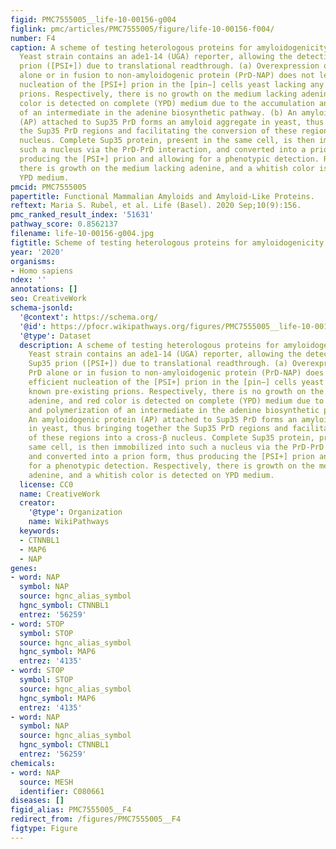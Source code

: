 ```yaml
---
figid: PMC7555005__life-10-00156-g004
figlink: pmc/articles/PMC7555005/figure/life-10-00156-f004/
number: F4
caption: A scheme of testing heterologous proteins for amyloidogenicity in yeast.
  Yeast strain contains an ade1-14 (UGA) reporter, allowing the detection of the Sup35
  prion ([PSI+]) due to translational readthrough. (a) Overexpression of Sup35 PrD
  alone or in fusion to non-amyloidogenic protein (PrD-NAP) does not lead to efficient
  nucleation of the [PSI+] prion in the [pin−] cells yeast lacking any known pre-existing
  prions. Respectively, there is no growth on the medium lacking adenine, and red
  color is detected on complete (YPD) medium due to the accumulation and polymerization
  of an intermediate in the adenine biosynthetic pathway. (b) An amyloidogenic protein
  (AP) attached to Sup35 PrD forms an amyloid aggregate in yeast, thus bringing together
  the Sup35 PrD regions and facilitating the conversion of these regions into a cross-β
  nucleus. Complete Sup35 protein, present in the same cell, is then immobilized into
  such a nucleus via the PrD-PrD interaction, and converted into a prion form, thus
  producing the [PSI+] prion and allowing for a phenotypic detection. Respectively,
  there is growth on the medium lacking adenine, and a whitish color is detected on
  YPD medium.
pmcid: PMC7555005
papertitle: Functional Mammalian Amyloids and Amyloid-Like Proteins.
reftext: Maria S. Rubel, et al. Life (Basel). 2020 Sep;10(9):156.
pmc_ranked_result_index: '51631'
pathway_score: 0.8562137
filename: life-10-00156-g004.jpg
figtitle: Scheme of testing heterologous proteins for amyloidogenicity in yeast
year: '2020'
organisms:
- Homo sapiens
ndex: ''
annotations: []
seo: CreativeWork
schema-jsonld:
  '@context': https://schema.org/
  '@id': https://pfocr.wikipathways.org/figures/PMC7555005__life-10-00156-g004.html
  '@type': Dataset
  description: A scheme of testing heterologous proteins for amyloidogenicity in yeast.
    Yeast strain contains an ade1-14 (UGA) reporter, allowing the detection of the
    Sup35 prion ([PSI+]) due to translational readthrough. (a) Overexpression of Sup35
    PrD alone or in fusion to non-amyloidogenic protein (PrD-NAP) does not lead to
    efficient nucleation of the [PSI+] prion in the [pin−] cells yeast lacking any
    known pre-existing prions. Respectively, there is no growth on the medium lacking
    adenine, and red color is detected on complete (YPD) medium due to the accumulation
    and polymerization of an intermediate in the adenine biosynthetic pathway. (b)
    An amyloidogenic protein (AP) attached to Sup35 PrD forms an amyloid aggregate
    in yeast, thus bringing together the Sup35 PrD regions and facilitating the conversion
    of these regions into a cross-β nucleus. Complete Sup35 protein, present in the
    same cell, is then immobilized into such a nucleus via the PrD-PrD interaction,
    and converted into a prion form, thus producing the [PSI+] prion and allowing
    for a phenotypic detection. Respectively, there is growth on the medium lacking
    adenine, and a whitish color is detected on YPD medium.
  license: CC0
  name: CreativeWork
  creator:
    '@type': Organization
    name: WikiPathways
  keywords:
  - CTNNBL1
  - MAP6
  - NAP
genes:
- word: NAP
  symbol: NAP
  source: hgnc_alias_symbol
  hgnc_symbol: CTNNBL1
  entrez: '56259'
- word: STOP
  symbol: STOP
  source: hgnc_alias_symbol
  hgnc_symbol: MAP6
  entrez: '4135'
- word: STOP
  symbol: STOP
  source: hgnc_alias_symbol
  hgnc_symbol: MAP6
  entrez: '4135'
- word: NAP
  symbol: NAP
  source: hgnc_alias_symbol
  hgnc_symbol: CTNNBL1
  entrez: '56259'
chemicals:
- word: NAP
  source: MESH
  identifier: C080661
diseases: []
figid_alias: PMC7555005__F4
redirect_from: /figures/PMC7555005__F4
figtype: Figure
---
```

